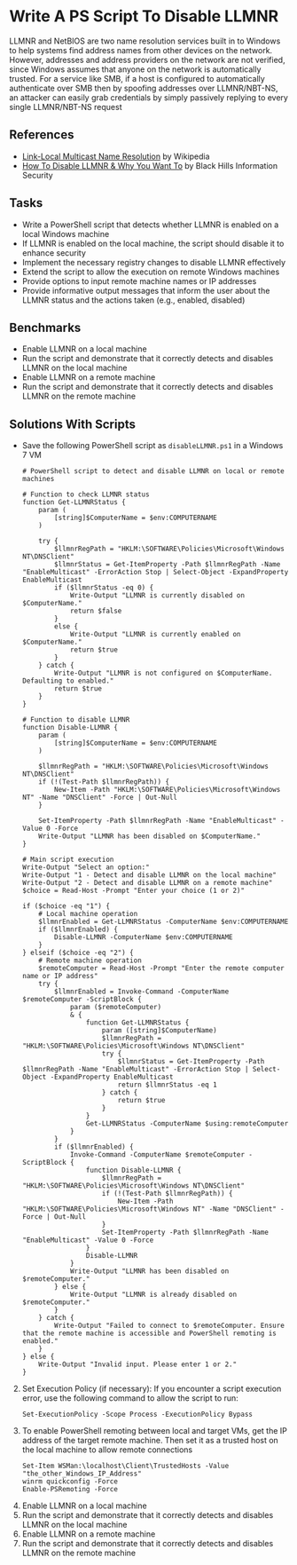 # Write A PS Script To Disable LLMNR
LLMNR and NetBIOS are two name resolution services built in to Windows to help systems find address names from other devices on the network. However, addresses and address providers on the network are not verified, since Windows assumes that anyone on the network is automatically trusted.
For a service like SMB, if a host is configured to automatically authenticate over SMB then by spoofing addresses over LLMNR/NBT-NS, an attacker can easily grab credentials by simply passively replying to every single LLMNR/NBT-NS request


## References
- [Link-Local Multicast Name Resolution](https://en.wikipedia.org/wiki/Link-Local_Multicast_Name_Resolution) by Wikipedia
- [How To Disable LLMNR & Why You Want To](https://www.blackhillsinfosec.com/how-to-disable-llmnr-why-you-want-to/) by Black Hills Information Security


## Tasks
- Write a PowerShell script that detects whether LLMNR is enabled on a local Windows machine
- If LLMNR is enabled on the local machine, the script should disable it to enhance security
- Implement the necessary registry changes to disable LLMNR effectively
- Extend the script to allow the execution on remote Windows machines
- Provide options to input remote machine names or IP addresses
- Provide informative output messages that inform the user about the LLMNR status and the actions taken (e.g., enabled, disabled)


## Benchmarks
- Enable LLMNR on a local machine
- Run the script and demonstrate that it correctly detects and disables LLMNR on the local machine
- Enable LLMNR on a remote machine
- Run the script and demonstrate that it correctly detects and disables LLMNR on the remote machine


## Solutions With Scripts
- Save the following PowerShell script as `disableLLMNR.ps1` in a Windows 7 VM
  ```
  # PowerShell script to detect and disable LLMNR on local or remote machines
  
  # Function to check LLMNR status
  function Get-LLMNRStatus {
      param (
          [string]$ComputerName = $env:COMPUTERNAME
      )
  
      try {
          $llmnrRegPath = "HKLM:\SOFTWARE\Policies\Microsoft\Windows NT\DNSClient"
          $llmnrStatus = Get-ItemProperty -Path $llmnrRegPath -Name "EnableMulticast" -ErrorAction Stop | Select-Object -ExpandProperty EnableMulticast
          if ($llmnrStatus -eq 0) {
              Write-Output "LLMNR is currently disabled on $ComputerName."
              return $false
          }
          else {
              Write-Output "LLMNR is currently enabled on $ComputerName."
              return $true
          }
      } catch {
          Write-Output "LLMNR is not configured on $ComputerName. Defaulting to enabled."
          return $true
      }
  }
  
  # Function to disable LLMNR
  function Disable-LLMNR {
      param (
          [string]$ComputerName = $env:COMPUTERNAME
      )
  
      $llmnrRegPath = "HKLM:\SOFTWARE\Policies\Microsoft\Windows NT\DNSClient"
      if (!(Test-Path $llmnrRegPath)) {
          New-Item -Path "HKLM:\SOFTWARE\Policies\Microsoft\Windows NT" -Name "DNSClient" -Force | Out-Null
      }
  
      Set-ItemProperty -Path $llmnrRegPath -Name "EnableMulticast" -Value 0 -Force
      Write-Output "LLMNR has been disabled on $ComputerName."
  }
  
  # Main script execution
  Write-Output "Select an option:"
  Write-Output "1 - Detect and disable LLMNR on the local machine"
  Write-Output "2 - Detect and disable LLMNR on a remote machine"
  $choice = Read-Host -Prompt "Enter your choice (1 or 2)"
  
  if ($choice -eq "1") {
      # Local machine operation
      $llmnrEnabled = Get-LLMNRStatus -ComputerName $env:COMPUTERNAME
      if ($llmnrEnabled) {
          Disable-LLMNR -ComputerName $env:COMPUTERNAME
      }
  } elseif ($choice -eq "2") {
      # Remote machine operation
      $remoteComputer = Read-Host -Prompt "Enter the remote computer name or IP address"
      try {
          $llmnrEnabled = Invoke-Command -ComputerName $remoteComputer -ScriptBlock { 
              param ($remoteComputer)
              & {
                  function Get-LLMNRStatus {
                      param ([string]$ComputerName)
                      $llmnrRegPath = "HKLM:\SOFTWARE\Policies\Microsoft\Windows NT\DNSClient"
                      try {
                          $llmnrStatus = Get-ItemProperty -Path $llmnrRegPath -Name "EnableMulticast" -ErrorAction Stop | Select-Object -ExpandProperty EnableMulticast
                          return $llmnrStatus -eq 1
                      } catch {
                          return $true
                      }
                  }
                  Get-LLMNRStatus -ComputerName $using:remoteComputer
              }
          }
          if ($llmnrEnabled) {
              Invoke-Command -ComputerName $remoteComputer -ScriptBlock { 
                  function Disable-LLMNR {
                      $llmnrRegPath = "HKLM:\SOFTWARE\Policies\Microsoft\Windows NT\DNSClient"
                      if (!(Test-Path $llmnrRegPath)) {
                          New-Item -Path "HKLM:\SOFTWARE\Policies\Microsoft\Windows NT" -Name "DNSClient" -Force | Out-Null
                      }
                      Set-ItemProperty -Path $llmnrRegPath -Name "EnableMulticast" -Value 0 -Force
                  }
                  Disable-LLMNR
              }
              Write-Output "LLMNR has been disabled on $remoteComputer."
          } else {
              Write-Output "LLMNR is already disabled on $remoteComputer."
          }
      } catch {
          Write-Output "Failed to connect to $remoteComputer. Ensure that the remote machine is accessible and PowerShell remoting is enabled."
      }
  } else {
      Write-Output "Invalid input. Please enter 1 or 2."
  }
  ```
2. Set Execution Policy (if necessary): If you encounter a script execution error, use the following command to allow the script to run:
   ```
   Set-ExecutionPolicy -Scope Process -ExecutionPolicy Bypass
   ```
3. To enable PowerShell remoting between local and target VMs, get the IP address of the target remote machine. Then set it as a trusted host on the local machine to allow remote connections
   ```
   Set-Item WSMan:\localhost\Client\TrustedHosts -Value "the_other_Windows_IP_Address"
   winrm quickconfig -Force
   Enable-PSRemoting -Force
   ```
4. Enable LLMNR on a local machine
5. Run the script and demonstrate that it correctly detects and disables LLMNR on the local machine
6. Enable LLMNR on a remote machine
7. Run the script and demonstrate that it correctly detects and disables LLMNR on the remote machine
